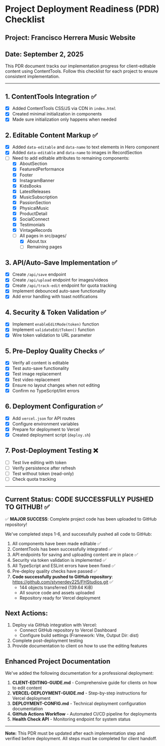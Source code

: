 # Project Deployment Readiness (PDR) Checklist

## Project: Francisco Herrera Music Website

## Date: September 2, 2025

This PDR document tracks our implementation progress for client-editable content using ContentTools. Follow this checklist for each project to ensure consistent implementation.

---

## 1. ContentTools Integration ✅

- [x] Added ContentTools CSS/JS via CDN in `index.html`
- [x] Created minimal initialization in components
- [x] Made sure initialization only happens when needed

## 2. Editable Content Markup ✅

- [x] Added `data-editable` and `data-name` to text elements in Hero component
- [x] Added `data-editable` and `data-name` to images in RecordSection
- [ ] Need to add editable attributes to remaining components:
  - [x] AboutSection
  - [x] FeaturedPerformance
  - [x] Footer
  - [x] InstagramBanner
  - [x] KidsBooks
  - [x] LatestReleases
  - [x] MusicSubscription
  - [x] PassionSection
  - [x] PhysicalMusic
  - [x] ProductDetail
  - [x] SocialConnect
  - [x] Testimonials
  - [x] VintageRecords
  - [ ] All pages in src/pages/
    - [x] About.tsx
    - [ ] Remaining pages

## 3. API/Auto-Save Implementation ✅

- [x] Create `/api/save` endpoint
- [x] Create `/api/upload` endpoint for images/videos
- [x] Create `/api/track-edit` endpoint for quota tracking
- [x] Implement debounced auto-save functionality
- [x] Add error handling with toast notifications

## 4. Security & Token Validation ✅

- [x] Implement `enableEditMode(token)` function
- [x] Implement `validateEditToken()` function
- [x] Wire token validation to URL parameter

## 5. Pre-Deploy Quality Checks ✅

- [x] Verify all content is editable
- [x] Test auto-save functionality
- [x] Test image replacement
- [x] Test video replacement
- [x] Ensure no layout changes when not editing
- [x] Confirm no TypeScript/lint errors

## 6. Deployment Configuration ✅

- [x] Add `vercel.json` for API routes
- [x] Configure environment variables
- [x] Prepare for deployment to Vercel
- [x] Created deployment script (`deploy.sh`)

## 7. Post-Deployment Testing ❌

- [ ] Test live editing with token
- [ ] Verify persistence after refresh
- [ ] Test without token (read-only)
- [ ] Check quota tracking

---

## Current Status: CODE SUCCESSFULLY PUSHED TO GITHUB! ✅

✅ **MAJOR SUCCESS**: Complete project code has been uploaded to GitHub repository!

We've completed steps 1-6, and successfully pushed all code to GitHub:

1. All components have been made editable ✅
2. ContentTools has been successfully integrated ✅
3. API endpoints for saving and uploading content are in place ✅
4. Security via token validation is implemented ✅
5. All TypeScript and ESLint errors have been fixed ✅
6. Pre-deploy quality checks have passed ✅
7. **Code successfully pushed to GitHub repository**: https://github.com/stynerdev225/FHStudios.git ✅
   - 144 objects transferred (139.64 KiB)
   - All source code and assets uploaded
   - Repository ready for Vercel deployment

## Next Actions:

1. Deploy via GitHub integration with Vercel:
   - Connect GitHub repository to Vercel Dashboard
   - Configure build settings (Framework: Vite, Output Dir: dist)
2. Complete post-deployment testing
3. Provide documentation to client on how to use the editing features

## Enhanced Project Documentation

We've added the following documentation for a professional deployment:

1. **CLIENT-EDITING-GUIDE.md** - Comprehensive guide for clients on how to edit content
2. **VERCEL-DEPLOYMENT-GUIDE.md** - Step-by-step instructions for Vercel deployment
3. **DEPLOYMENT-CONFIG.md** - Technical deployment configuration documentation
4. **GitHub Actions Workflow** - Automated CI/CD pipeline for deployments
5. **Health Check API** - Monitoring endpoint for system status

---

**Note:** This PDR must be updated after each implementation step and verified before deployment. All steps must be completed for client handoff.
